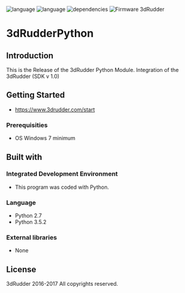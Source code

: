 ![language](https://img.shields.io/badge/Language-python%202.7-green.svg) 
![language](https://img.shields.io/badge/Language-python%203.5.2-green.svg) 
![dependencies](https://img.shields.io/badge/Dependecies-3dRudderSDK-green.svg)
![Firmware 3dRudder](https://img.shields.io/badge/Firmware%203dRudder-%3E%20v1.3.5.2-brightgreen.svg)

# 3dRudderPython

## Introduction

This is the Release of the 3dRudder Python Module.
Integration of the 3dRudder (SDK v 1.0)

## Getting Started
* https://www.3drudder.com/start

### Prerequisities 
* OS Windows 7 minimum
	
## Built with

### Integrated Development Environment 
* This program was coded with Python.

### Language 
* Python 2.7
* Python 3.5.2

### External libraries
* None
	
## License
3dRudder 2016-2017 All copyrights reserved.
